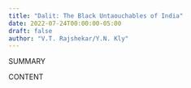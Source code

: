 ```yaml
---
title: "Dalit: The Black Untaouchables of India"
date: 2022-07-24T00:00:00-05:00
draft: false
author: "V.T. Rajshekar/Y.N. Kly"
---
```


SUMMARY

<!--more-->

CONTENT